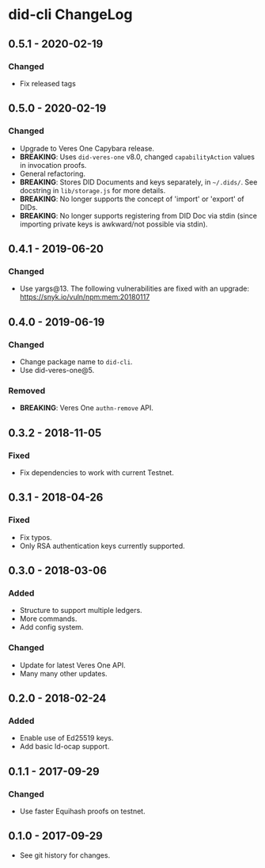 # did-cli ChangeLog

## 0.5.1 - 2020-02-19

### Changed
- Fix released tags

## 0.5.0 - 2020-02-19

### Changed
- Upgrade to Veres One Capybara release.
- **BREAKING**: Uses `did-veres-one` v8.0, changed `capabilityAction` values
  in invocation proofs.
- General refactoring.
- **BREAKING**: Stores DID Documents and keys separately, in `~/.dids/`. See
  docstring in `lib/storage.js` for more details.
- **BREAKING**: No longer supports the concept of 'import' or 'export' of DIDs.
- **BREAKING**: No longer supports registering from DID Doc via stdin (since
  importing private keys is awkward/not possible via stdin).

## 0.4.1 - 2019-06-20

### Changed
- Use yargs@13. The following vulnerabilities are fixed with an upgrade:
  https://snyk.io/vuln/npm:mem:20180117

## 0.4.0 - 2019-06-19

### Changed
- Change package name to `did-cli`.
- Use did-veres-one@5.

### Removed
- **BREAKING**: Veres One `authn-remove` API.

## 0.3.2 - 2018-11-05

### Fixed

- Fix dependencies to work with current Testnet.

## 0.3.1 - 2018-04-26

### Fixed
- Fix typos.
- Only RSA authentication keys currently supported.

## 0.3.0 - 2018-03-06

### Added
- Structure to support multiple ledgers.
- More commands.
- Add config system.

### Changed
- Update for latest Veres One API.
- Many many other updates.

## 0.2.0 - 2018-02-24

### Added
- Enable use of Ed25519 keys.
- Add basic ld-ocap support.

## 0.1.1 - 2017-09-29

### Changed
- Use faster Equihash proofs on testnet.

## 0.1.0 - 2017-09-29

- See git history for changes.
